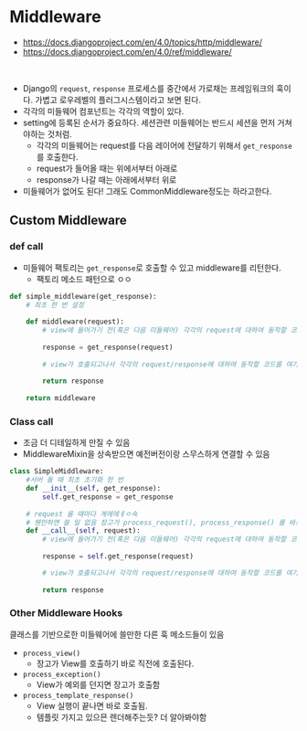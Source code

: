 # Middleware
- https://docs.djangoproject.com/en/4.0/topics/http/middleware/
- https://docs.djangoproject.com/en/4.0/ref/middleware/

<br>

- Django의 `request`, `response` 프로세스를 중간에서 가로채는 프레임워크의 훅이다. 가볍고 로우레벨의 플러그시스템이라고 보면 된다.
- 각각의 미들웨어 컴포넌트는 각각의 역할이 있다.
- setting에 등록된 순서가 중요하다. 세션관련 미들웨어는 반드시 세션을 먼저 거쳐야하는 것처럼.
  - 각각의 미들웨어는 request를 다음 레이어에 전달하기 위해서 `get_response`를 호출한다. 
  - request가 들어올 때는 위에서부터 아래로
  - response가 나갈 때는 아래에서부터 위로
- 미들웨어가 없어도 된다! 그래도 CommonMiddleware정도는 하라고한다.
## Custom Middleware
### def call
- 미들웨어 팩토리는 `get_response`로 호출할 수 있고 middleware를 리턴한다.
    - 팩토리 메소드 패턴으로 ㅇㅇ
```python
def simple_middleware(get_response):
    # 최초 한 번 설정
    
    def middleware(request):
        # view에 들어가기 전(혹은 다음 미들웨어) 각각의 request에 대하여 동작할 코드를 여기에
        
        response = get_response(request)
        
        # view가 호출되고나서 각각의 request/response에 대하여 동작할 코드를 여기
        
        return response
    
    return middleware

```
### Class call
- 조금 더 디테일하게 만질 수 있음
- MiddlewareMixin을 상속받으면 예전버전이랑 스무스하게 연결할 수 있음
```python
class SimpleMiddleware:
    #서버 돌 때 최초 초기화 한 번
    def __init__(self, get_response):
        self.get_response = get_response
    
    # request 올 때마다 계에에ㅔㅇ속
    # 웬만하면 쓸 일 없음 장고가 process_request(), process_response() 를 바로 호출해버리기 땜시롱
    def __call__(self, request):
        # view에 들어가기 전(혹은 다음 미들웨어) 각각의 request에 대하여 동작할 코드를 여기에
        
        response = self.get_response(request)

        # view가 호출되고나서 각각의 request/response에 대하여 동작할 코드를 여기
        
        return response
```

### Other Middleware Hooks
클래스를 기반으로한 미들웨어에 쓸만한 다른 훅 메소드들이 있음
- `process_view()`
  - 장고가 View를 호출하기 바로 직전에 호출된다.
- `process_exception()`
  - View가 예외를 던지면 장고가 호출함 
- `process_template_response()`
  - View 실행이 끝나면 바로 호출됨.
  - 템플릿 가지고 있으믄 렌더해주는듯? 더 알아봐야함 